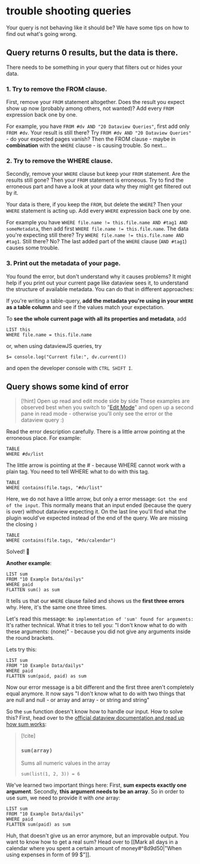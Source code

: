 # trouble shooting queries

Your query is not behaving like it should be? We have some tips on how to find out what's going wrong.

## Query returns 0 results, but the data is there.

There needs to be something in your query that filters out or hides your data.

### 1. Try to remove the FROM clause.
First, remove your `FROM` statement altogether. Does the result you expect show up now (probably among others, not wanted)? Add every `FROM` expression back one by one.

For example, you have `FROM #dv AND "20 Dataview Queries"`, first add only `FROM #dv`. Your result is still there? Try `FROM #dv AND "20 Dataview Queries"` - do your expected pages vanish? Then the FROM clause - maybe in **combination** with the `WHERE` clause - is causing trouble. So next...

### 2. Try to remove the WHERE clause.
Secondly, remove your `WHERE` clause but keep your `FROM` statement. Are the results still gone? Then your `FROM` statement is erroneous. Try to find the erroneous part and have a look at your data why they might get filtered out by it.

Your data is there, if you keep the `FROM`, but delete the `WHERE`? Then your `WHERE` statement is acting up. Add every `WHERE` expression back one by one.

For example you have `WHERE file.name != this.file.name AND #tag1 AND someMetadata`, then add first `WHERE file.name != this.file.name`. The data you're expecting still there? Try `WHERE file.name != this.file.name AND #tag1`. Still there? No? The last added part of the `WHERE` clause (`AND #tag1`) causes some trouble.


### 3. Print out the metadata of your page. 

You found the error, but don't understand why it causes problems? It might help if you print out your current page like dataview sees it, to understand the structure of available metadata. You can do that in different approaches:

If you're writing a table-query, **add the metadata you're using in your `WHERE` as a table column** and see if the values match your expectation.

To **see the whole current page with all its properties and metadata**, add 

```dataview
LIST this
WHERE file.name = this.file.name
```

or, when using dataviewJS queries, try

`$= console.log("Current file:", dv.current())`

and open the developer console with `CTRL SHIFT I`.


## Query shows some kind of error

> [!hint] Open up read and edit mode side by side
> These examples are observed best when you switch to "[Edit Mode](https://help.obsidian.md/How+to/Read+and+edit+modes)" and open up a second pane in read mode - otherwise you'll only see the error or the dataview query :) 


Read the error description carefully. There is a little arrow pointing at the erroneous place. For example:

```dataview
TABLE
WHERE #dv/list
```

The little arrow is pointing at the # - because WHERE cannot work with a plain tag. You need to tell WHERE what to do with this tag.

```dataview
TABLE
WHERE contains(file.tags, "#dv/list"
```

Here, we do not have a little arrow, but only a error message: `Got the end of the input`. This normally means that an input ended (because the query is over) without dataview expecting it. On the last line you'll find what the plugin would've expected instead of the end of the query. We are missing the closing `)`

```dataview
TABLE
WHERE contains(file.tags, "#dv/calendar")
```

Solved! 🎉

**Another example**:

```dataview
LIST sum
FROM "10 Example Data/dailys"
WHERE paid
FLATTEN sum() as sum
```

It tells us that our `WHERE` clause failed and shows us the **first three errors** why. Here, it's the same one three times. 

Let's read this message: `No implementation of 'sum' found for arguments:`
It's rather technical. What it tries to tell you: "I don't know what to do with these arguments: (none)" - because you did not give any arguments inside the round brackets.

Lets try this: 

```dataview
LIST sum
FROM "10 Example Data/dailys"
WHERE paid
FLATTEN sum(paid, paid) as sum
```

Now our error message is a bit different and the first three aren't completely equal anymore. It now says "I don't know what to do with two things that are null and null - or array and array - or string and string"

So the `sum` function doesn't know how to handle our input. How to solve this?
First, head over to the [official dataview documentation and read up how sum works](https://blacksmithgu.github.io/obsidian-dataview/query/functions/#sumarray):

> [!cite]
> ### `sum(array)`
> Sums all numeric values in the array
> ```
> sum(list(1, 2, 3)) = 6
> ```

We've learned two important things here: First, **sum expects exactly one argument**. Secondly, **this argument needs to be an array**. So in order to use sum, we need to provide it with _one_ array:

```dataview
LIST sum
FROM "10 Example Data/dailys"
WHERE paid
FLATTEN sum(paid) as sum
```

Huh, that doesn't give us an error anymore, but an improvable output. You want to know how to get a real sum? Head over to [[Mark all days in a calendar where you spent a certain amount of money#^8d9d50|"When using expenses in form of 99 $"]].